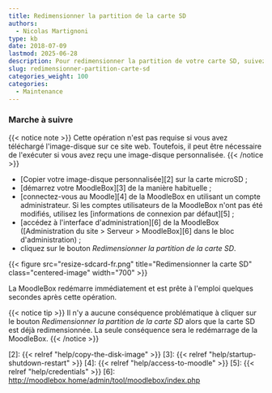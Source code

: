 ```yaml
---
title: Redimensionner la partition de la carte SD
authors:
  - Nicolas Martignoni
type: kb
date: 2018-07-09
lastmod: 2025-06-28
description: Pour redimensionner la partition de votre carte SD, suivez ces instructions.
slug: redimensionner-partition-carte-sd
categories_weight: 100
categories:
  - Maintenance
---
```


### Marche à suivre

{{< notice note >}}
Cette opération n'est pas requise si vous avez téléchargé l'image-disque sur ce site web. Toutefois, il peut être nécessaire de l'exécuter si vous avez reçu une image-disque personnalisée.
{{< /notice >}}

- [Copier votre image-disque personnalisée][2] sur la carte microSD ;
- [démarrez votre MoodleBox][3] de la manière habituelle ;
- [connectez-vous au Moodle][4] de la MoodleBox en utilisant un compte administrateur. Si les comptes utilisateurs de la MoodleBox n'ont pas été modifiés, utilisez les [informations de connexion par défaut][5] ;
- [accédez à l'interface d'administration][6] de la MoodleBox ([Administration du site > Serveur > MoodleBox][6] dans le bloc d'administration) ;
- cliquez sur le bouton _Redimensionner la partition de la carte SD_.

{{< figure src="resize-sdcard-fr.png" title="Redimensionner la carte SD" class="centered-image" width="700" >}}

La MoodleBox redémarre immédiatement et est prête à l'emploi quelques secondes après cette opération.

{{< notice tip >}}
Il n'y a aucune conséquence problématique à cliquer sur le bouton _Redimensionner la partition de la carte SD_ alors que la carte SD est déjà redimensionnée. La seule conséquence sera le redémarrage de la MoodleBox.
{{< /notice >}}

 [2]: {{< relref "help/copy-the-disk-image" >}}
 [3]: {{< relref "help/startup-shutdown-restart" >}}
 [4]: {{< relref "help/access-to-moodle" >}}
 [5]: {{< relref "help/credentials" >}}
 [6]: http://moodlebox.home/admin/tool/moodlebox/index.php

